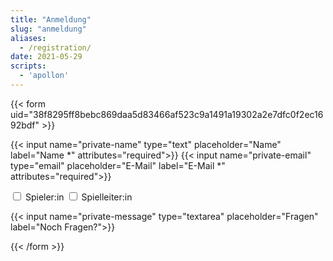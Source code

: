 ```yaml
---
title: "Anmeldung"
slug: "anmeldung"
aliases:
  - /registration/
date: 2021-05-29
scripts:
  - 'apollon'
---
```


{{< form uid="38f8295ff8bebc869daa5d83466af523c9a1491a19302a2e7dfc0f2ec1692bdf" >}} 

{{< input name="private-name" type="text" placeholder="Name" label="Name *" attributes="required">}} 
{{< input name="private-email" type="email" placeholder="E-Mail" label="E-Mail *" attributes="required">}} 

<label>
  <input type="checkbox" active>
  Spieler:in
</label>

<label>
  <input type="checkbox">
  Spielleiter:in
</label>

{{< input name="private-message" type="textarea" placeholder="Fragen" label="Noch Fragen?">}} 

{{< /form >}}
